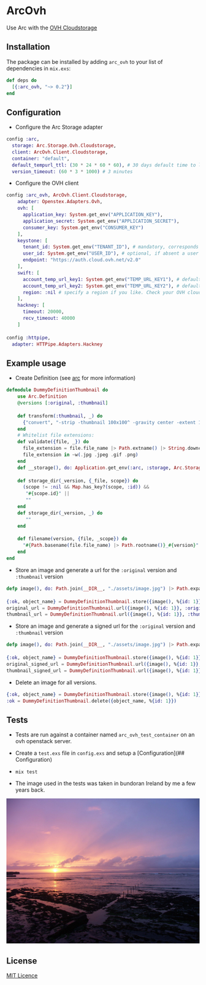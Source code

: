 # ArcOvh

Use Arc with the [OVH Cloudstorage](https://www.ovh.co.uk/public-cloud/storage/)


## Installation

The package can be installed by adding `arc_ovh` to your
list of dependencies in `mix.exs`:

```elixir
def deps do
  [{:arc_ovh, "~> 0.2"}]
end
```


## Configuration

  - Configure the Arc Storage adapter
```elixir
config :arc,
  storage: Arc.Storage.Ovh.Cloudstorage,
  client: ArcOvh.Client.Cloudstorage,
  container: "default",
  default_tempurl_ttl: (30 * 24 * 60 * 60), # 30 days default time to live for signed urls.
  version_timeout: (60 * 3 * 1000) # 3 minutes
```

  - Configure the OVH client
```elixir
config :arc_ovh, ArcOvh.Client.Cloudstorage,
    adapter: Openstex.Adapters.Ovh,
    ovh: [
      application_key: System.get_env("APPLICATION_KEY"),
      application_secret: System.get_env("APPLICATION_SECRET"),
      consumer_key: System.get_env("CONSUMER_KEY")
    ],
    keystone: [
      tenant_id: System.get_env("TENANT_ID"), # mandatory, corresponds to an ovh project id or ovh servicename
      user_id: System.get_env("USER_ID"), # optional, if absent a user will be created using the ovh api.
      endpoint: "https://auth.cloud.ovh.net/v2.0"
    ],
    swift: [
      account_temp_url_key1: System.get_env("TEMP_URL_KEY1"), # defaults to :nil if absent
      account_temp_url_key2: System.get_env("TEMP_URL_KEY2"), # defaults to :nil if absent
      region: :nil # specify a region if you like. Check your OVH cloud.
    ],
    hackney: [
      timeout: 20000,
      recv_timeout: 40000
    ]

config :httpipe,
  adapter: HTTPipe.Adapters.Hackney
```


## Example usage

  - Create Definition (see [arc](https://github.com/stavro/arc) for more information)

```elixir
defmodule DummyDefinitionThumbnail do
    use Arc.Definition
    @versions [:original, :thumbnail]

    def transform(:thumbnail, _) do
      {"convert", "-strip -thumbnail 100x100^ -gravity center -extent 100x100 -format jpg", :jpg}
    end
    # Whitelist file extensions:
    def validate({file, _}) do
      file_extension = file.file_name |> Path.extname() |> String.downcase()
      file_extension in ~w(.jpg .jpeg .gif .png)
    end
    def __storage(), do: Application.get_env(:arc, :storage, Arc.Storage.Ovh.Cloudstorage)

    def storage_dir(_version, {_file, scope}) do
      (scope != :nil && Map.has_key?(scope, :id)) &&
       "#{scope.id}" ||
       ""
    end
    def storage_dir(_version, _) do
       ""
    end

    def filename(version, {file, _scope}) do
      "#{Path.basename(file.file_name) |> Path.rootname()}_#{version}"
    end
end
```

   - Store an image and generate a url for the
   `:original` version and `:thumbnail` version

```elixir
defp image(), do: Path.join(__DIR__, "./assets/image.jpg") |> Path.expand()

{:ok, object_name} = DummyDefinitionThumbnail.store({image(), %{id: 1}})
original_url = DummyDefinitionThumbnail.url({image(), %{id: 1}}, :original)
thumbnail_url = DummyDefinitionThumbnail.url({image(), %{id: 1}}, :thumbnail)
```

   - Store an image and generate a signed url for the
   `:original` version and `:thumbnail` version

```elixir
defp image(), do: Path.join(__DIR__, "./assets/image.jpg") |> Path.expand()

{:ok, object_name} = DummyDefinitionThumbnail.store({image(), %{id: 1}})
original_signed_url = DummyDefinitionThumbnail.url({image(), %{id: 1}}, :original, signed: :true)
thumbnail_signed_url = DummyDefinitionThumbnail.url({image(), %{id: 1}}, :thumbnail, signed: :true)
```

   - Delete an image for all versions.

```elixir
{:ok, object_name} = DummyDefinitionThumbnail.store({image(), %{id: 1}})
:ok = DummyDefinitionThumbnail.delete({object_name, %{id: 1}})
```


## Tests

- Tests are run against a container named `arc_ovh_test_container` on an ovh
openstack server.

- Create a `test.exs` file in `config.exs` and setup a [Configuration](## Configuration)

- `mix test`

- The image used in the tests was taken in bundoran Ireland by me a few years back.

<p align="center">
  <img src="https://github.com/stephenmoloney/arc_ovh/blob/master/test/fixtures/bundoran.jpg?raw=true" width="600">
</p>



## License

[MIT Licence](LICENSE)
